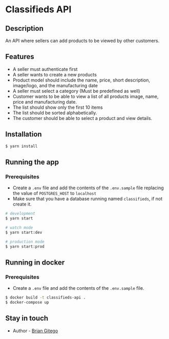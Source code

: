 # Classifieds API

## Description

An API where sellers can add products to be viewed by other customers.

## Features

- A seller must authenticate first
- A seller wants to create a new products
- Product model should include the name, price, short description, image/logo, and the manufacturing date
- A seller must select a category (Must be predefined as well)
- Customer wants to be able to view a list of all products image, name, price and manufacturing date.
- The list should show only the first 10 items
- The list should be sorted alphabetically.
- The customer should be able to select a product and view details.

## Installation

```bash
$ yarn install
```

## Running the app

### Prerequisites

- Create a `.env` file and add the contents of the `.env.sample` file replacing the value of `POSTGRES_HOST` to `localhost`
- Make sure that you have a database running named `classifieds`, if not create it.

```bash
# development
$ yarn start

# watch mode
$ yarn start:dev

# production mode
$ yarn start:prod
```

## Running in docker

### Prerequisites

- Create a `.env` file and add the contents of the `.env.sample` file.

```bash
$ docker build -t classifieds-api .
$ docker-compose up
```

## Stay in touch

- Author - [Brian Gitego](mailto:gitegob@mail.com)
